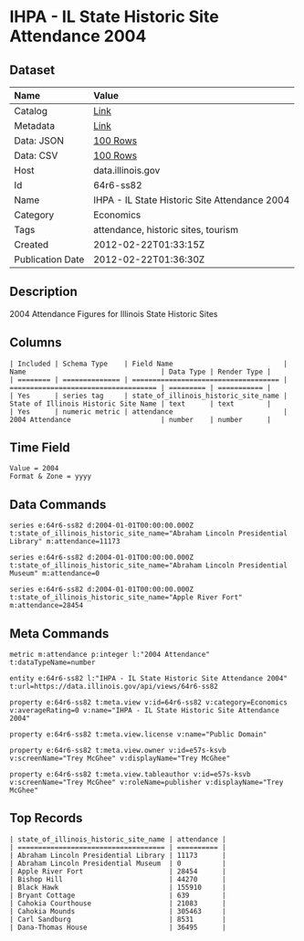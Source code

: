 # IHPA - IL State Historic Site Attendance 2004

## Dataset

| Name | Value |
| :--- | :---- |
| Catalog | [Link](https://catalog.data.gov/dataset/ihpa-il-state-historic-site-attendance-2004-5a302) |
| Metadata | [Link](https://data.illinois.gov/api/views/64r6-ss82) |
| Data: JSON | [100 Rows](https://data.illinois.gov/api/views/64r6-ss82/rows.json?max_rows=100) |
| Data: CSV | [100 Rows](https://data.illinois.gov/api/views/64r6-ss82/rows.csv?max_rows=100) |
| Host | data.illinois.gov |
| Id | 64r6-ss82 |
| Name | IHPA - IL State Historic Site Attendance 2004 |
| Category | Economics |
| Tags | attendance, historic sites, tourism |
| Created | 2012-02-22T01:33:15Z |
| Publication Date | 2012-02-22T01:36:30Z |

## Description

2004 Attendance Figures for Illinois State Historic Sites

## Columns

```ls
| Included | Schema Type    | Field Name                           | Name                                 | Data Type | Render Type |
| ======== | ============== | ==================================== | ==================================== | ========= | =========== |
| Yes      | series tag     | state_of_illinois_historic_site_name | State of Illinois Historic Site Name | text      | text        |
| Yes      | numeric metric | attendance                           | 2004 Attendance                      | number    | number      |
```

## Time Field

```ls
Value = 2004
Format & Zone = yyyy
```

## Data Commands

```ls
series e:64r6-ss82 d:2004-01-01T00:00:00.000Z t:state_of_illinois_historic_site_name="Abraham Lincoln Presidential Library" m:attendance=11173

series e:64r6-ss82 d:2004-01-01T00:00:00.000Z t:state_of_illinois_historic_site_name="Abraham Lincoln Presidential Museum" m:attendance=0

series e:64r6-ss82 d:2004-01-01T00:00:00.000Z t:state_of_illinois_historic_site_name="Apple River Fort" m:attendance=28454
```

## Meta Commands

```ls
metric m:attendance p:integer l:"2004 Attendance" t:dataTypeName=number

entity e:64r6-ss82 l:"IHPA - IL State Historic Site Attendance 2004" t:url=https://data.illinois.gov/api/views/64r6-ss82

property e:64r6-ss82 t:meta.view v:id=64r6-ss82 v:category=Economics v:averageRating=0 v:name="IHPA - IL State Historic Site Attendance 2004"

property e:64r6-ss82 t:meta.view.license v:name="Public Domain"

property e:64r6-ss82 t:meta.view.owner v:id=e57s-ksvb v:screenName="Trey McGhee" v:displayName="Trey McGhee"

property e:64r6-ss82 t:meta.view.tableauthor v:id=e57s-ksvb v:screenName="Trey McGhee" v:roleName=publisher v:displayName="Trey McGhee"
```

## Top Records

```ls
| state_of_illinois_historic_site_name | attendance | 
| ==================================== | ========== | 
| Abraham Lincoln Presidential Library | 11173      | 
| Abraham Lincoln Presidential Museum  | 0          | 
| Apple River Fort                     | 28454      | 
| Bishop Hill                          | 44270      | 
| Black Hawk                           | 155910     | 
| Bryant Cottage                       | 639        | 
| Cahokia Courthouse                   | 21083      | 
| Cahokia Mounds                       | 305463     | 
| Carl Sandburg                        | 8531       | 
| Dana-Thomas House                    | 36495      | 
```